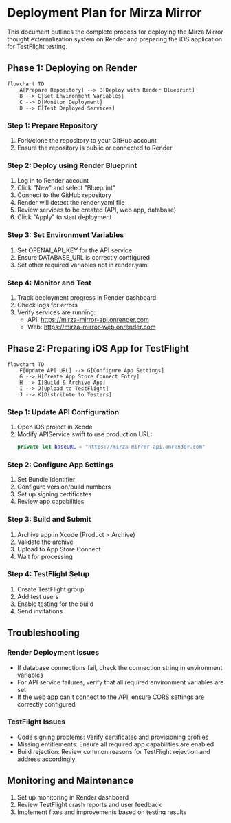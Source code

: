 # Deployment Plan for Mirza Mirror

This document outlines the complete process for deploying the Mirza Mirror thought externalization system on Render and preparing the iOS application for TestFlight testing.

## Phase 1: Deploying on Render

```mermaid
flowchart TD
    A[Prepare Repository] --> B[Deploy with Render Blueprint]
    B --> C[Set Environment Variables]
    C --> D[Monitor Deployment]
    D --> E[Test Deployed Services]
```

### Step 1: Prepare Repository
1. Fork/clone the repository to your GitHub account
2. Ensure the repository is public or connected to Render

### Step 2: Deploy using Render Blueprint
1. Log in to Render account
2. Click "New" and select "Blueprint"
3. Connect to the GitHub repository
4. Render will detect the render.yaml file
5. Review services to be created (API, web app, database)
6. Click "Apply" to start deployment

### Step 3: Set Environment Variables
1. Set OPENAI_API_KEY for the API service
2. Ensure DATABASE_URL is correctly configured
3. Set other required variables not in render.yaml

### Step 4: Monitor and Test
1. Track deployment progress in Render dashboard
2. Check logs for errors
3. Verify services are running: 
   - API: https://mirza-mirror-api.onrender.com
   - Web: https://mirza-mirror-web.onrender.com

## Phase 2: Preparing iOS App for TestFlight

```mermaid
flowchart TD
    F[Update API URL] --> G[Configure App Settings]
    G --> H[Create App Store Connect Entry]
    H --> I[Build & Archive App]
    I --> J[Upload to TestFlight]
    J --> K[Distribute to Testers]
```

### Step 1: Update API Configuration
1. Open iOS project in Xcode
2. Modify APIService.swift to use production URL:
   ```swift
   private let baseURL = "https://mirza-mirror-api.onrender.com"
   ```

### Step 2: Configure App Settings
1. Set Bundle Identifier
2. Configure version/build numbers
3. Set up signing certificates
4. Review app capabilities

### Step 3: Build and Submit
1. Archive app in Xcode (Product > Archive)
2. Validate the archive
3. Upload to App Store Connect
4. Wait for processing

### Step 4: TestFlight Setup
1. Create TestFlight group
2. Add test users
3. Enable testing for the build
4. Send invitations

## Troubleshooting

### Render Deployment Issues
- If database connections fail, check the connection string in environment variables
- For API service failures, verify that all required environment variables are set
- If the web app can't connect to the API, ensure CORS settings are correctly configured

### TestFlight Issues
- Code signing problems: Verify certificates and provisioning profiles
- Missing entitlements: Ensure all required app capabilities are enabled
- Build rejection: Review common reasons for TestFlight rejection and address accordingly

## Monitoring and Maintenance
1. Set up monitoring in Render dashboard
2. Review TestFlight crash reports and user feedback
3. Implement fixes and improvements based on testing results